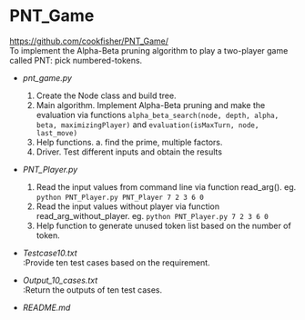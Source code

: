 # PNT_Game
https://github.com/cookfisher/PNT_Game/  
To implement the Alpha-Beta pruning algorithm to play a two-player game called PNT: pick numbered-tokens.  

- *pnt_game.py*  
	1. Create the Node class and build tree.  
	2. Main algorithm. Implement Alpha-Beta pruning and make the evaluation via functions `alpha_beta_search(node, depth, alpha, beta, maximizingPlayer)` 
	and `evaluation(isMaxTurn, node, last_move)`  
	3. Help functions. a. find the prime, multiple factors.  
	4. Driver. Test different inputs and obtain the results  
	  
	  
- *PNT_Player.py*  
	1. Read the input values from command line via function read_arg(). eg. `python PNT_Player.py PNT_Player 7 2 3 6 0`  
	2. Read the input values without player via function read_arg_without_player. eg. `python PNT_Player.py 7 2 3 6 0`  
	3. Help function to generate unused token list based on the number of token.  

- *Testcase10.txt*  
	:Provide ten test cases based on the requirement.  

- *Output_10_cases.txt*  
	:Return the outputs of ten test cases.  
	
- *README.md*
